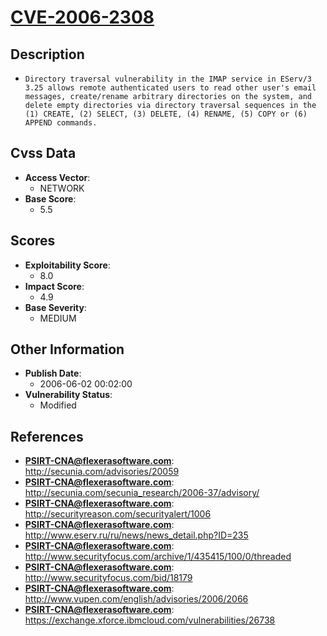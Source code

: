 
# [CVE-2006-2308](https://cve.mitre.org/cgi-bin/cvename.cgi?name=CVE-2006-2308)

## Description

- `Directory traversal vulnerability in the IMAP service in EServ/3 3.25 allows remote authenticated users to read other user's email messages, create/rename arbitrary directories on the system, and delete empty directories via directory traversal sequences in the (1) CREATE, (2) SELECT, (3) DELETE, (4) RENAME, (5) COPY or (6) APPEND commands.`

## Cvss Data

- **Access Vector**:
  - NETWORK
- **Base Score**:
  - 5.5

## Scores

- **Exploitability Score**:
  - 8.0
- **Impact Score**:
  - 4.9
- **Base Severity**:
  - MEDIUM

## Other Information

- **Publish Date**:
  - 2006-06-02 00:02:00
- **Vulnerability Status**:
  - Modified

## References

- **PSIRT-CNA@flexerasoftware.com**: http://secunia.com/advisories/20059
- **PSIRT-CNA@flexerasoftware.com**: http://secunia.com/secunia_research/2006-37/advisory/
- **PSIRT-CNA@flexerasoftware.com**: http://securityreason.com/securityalert/1006
- **PSIRT-CNA@flexerasoftware.com**: http://www.eserv.ru/ru/news/news_detail.php?ID=235
- **PSIRT-CNA@flexerasoftware.com**: http://www.securityfocus.com/archive/1/435415/100/0/threaded
- **PSIRT-CNA@flexerasoftware.com**: http://www.securityfocus.com/bid/18179
- **PSIRT-CNA@flexerasoftware.com**: http://www.vupen.com/english/advisories/2006/2066
- **PSIRT-CNA@flexerasoftware.com**: https://exchange.xforce.ibmcloud.com/vulnerabilities/26738
